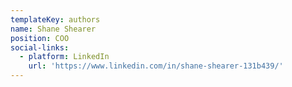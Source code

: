 ```yaml
---
templateKey: authors
name: Shane Shearer
position: COO
social-links:
  - platform: LinkedIn
    url: 'https://www.linkedin.com/in/shane-shearer-131b439/'
---
```


